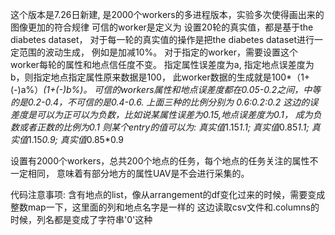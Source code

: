 这个版本是7.26日新建, 是2000个workers的多进程版本，实验多次使得画出来的图像更加的符合规律
可信的worker是定义为
设置20轮的真实值，都是基于the diabetes dataset，
对于每一轮的真实值的操作是把the diabetes dataset进行一定范围的波动生成，
例如是加减10%。
对于指定的worker，需要设置这个worker每轮的属性和地点信任度不变。
指定属性误差度为a, 指定地点误差度为b，则指定地点指定属性原来数据是100，
此worker数据的生成就是100*（1+(-)a%）*(1+(-)b%)。
可信的workers属性和地点误差度都在0.05-0.2之间，中等的是0.2-0.4，不可信的是0.4-0.6.
上面三种的比例分别为 0.6:0.2:0.2
这边的误差度是可以为正可以为负数，比如说某属性误差为0.15,地点误差度为0.1，
成为负数或者正数的比例为0.1
则某个entry的值可以为:
真实值*1.15*1.1; 真实值*0.85*1.1; 真实值*1.15*0.9; 真实值*0.85*0.9

设置有2000个workers，总共200个地点的任务，每个地点的任务关注的属性不一定相同，
意味着有部分地方的属性UAV是不会进行采集的。

代码注意事项: 含有地点的list，像从arrangement的df变化过来的时候，需要变成整数map一下，这里面的列和地点名字是一样的
这边读取csv文件和.columns的时候，列名都是变成了字符串'0'这种


